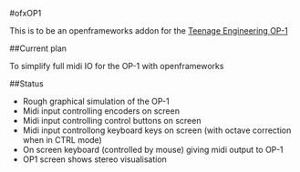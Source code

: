 #ofxOP1

This is to be an openframeworks addon for the [Teenage Engineering OP-1](http://www.teenageengineering.com/products/op-1)

##Current plan

To simplify full midi IO for the OP-1 with openframeworks

##Status
*   Rough graphical simulation of the OP-1
*   Midi input controlling encoders on screen
*   Midi input controlling control buttons on screen
*   Midi input controllong keyboard keys on screen (with octave correction when in CTRL mode)
*   On screen keyboard (controlled by mouse) giving midi output to OP-1
*   OP1 screen shows stereo visualisation
